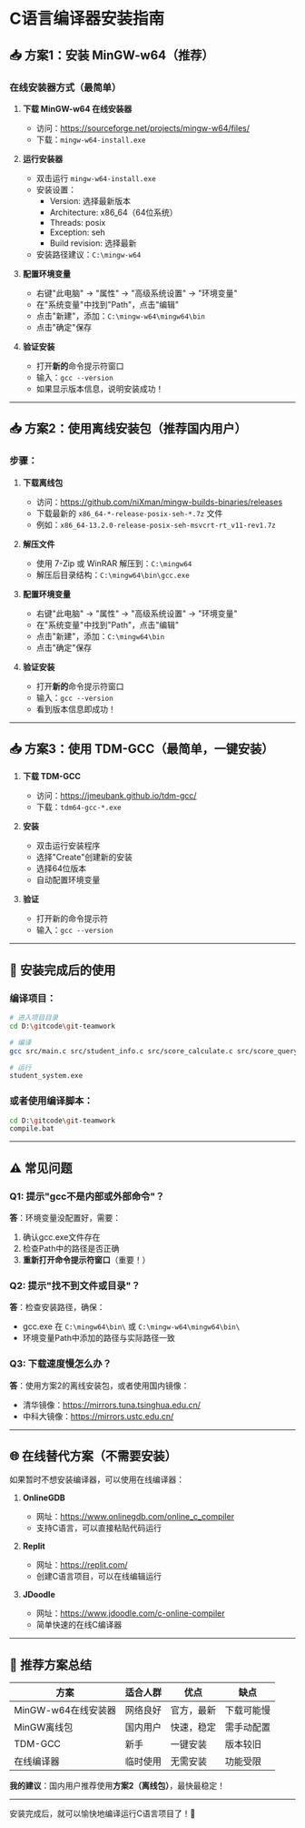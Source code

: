 # C语言编译器安装指南

## 📥 方案1：安装 MinGW-w64（推荐）

### 在线安装器方式（最简单）

1. **下载 MinGW-w64 在线安装器**
   - 访问：https://sourceforge.net/projects/mingw-w64/files/
   - 下载：`mingw-w64-install.exe`

2. **运行安装器**
   - 双击运行 `mingw-w64-install.exe`
   - 安装设置：
     - Version: 选择最新版本
     - Architecture: x86_64（64位系统）
     - Threads: posix
     - Exception: seh
     - Build revision: 选择最新
   - 安装路径建议：`C:\mingw-w64`

3. **配置环境变量**
   - 右键"此电脑" → "属性" → "高级系统设置" → "环境变量"
   - 在"系统变量"中找到"Path"，点击"编辑"
   - 点击"新建"，添加：`C:\mingw-w64\mingw64\bin`
   - 点击"确定"保存

4. **验证安装**
   - 打开**新的**命令提示符窗口
   - 输入：`gcc --version`
   - 如果显示版本信息，说明安装成功！

---

## 📥 方案2：使用离线安装包（推荐国内用户）

### 步骤：

1. **下载离线包**
   - 访问：https://github.com/niXman/mingw-builds-binaries/releases
   - 下载最新的 `x86_64-*-release-posix-seh-*.7z` 文件
   - 例如：`x86_64-13.2.0-release-posix-seh-msvcrt-rt_v11-rev1.7z`

2. **解压文件**
   - 使用 7-Zip 或 WinRAR 解压到：`C:\mingw64`
   - 解压后目录结构：`C:\mingw64\bin\gcc.exe`

3. **配置环境变量**
   - 右键"此电脑" → "属性" → "高级系统设置" → "环境变量"
   - 在"系统变量"中找到"Path"，点击"编辑"
   - 点击"新建"，添加：`C:\mingw64\bin`
   - 点击"确定"保存

4. **验证安装**
   - 打开**新的**命令提示符窗口
   - 输入：`gcc --version`
   - 看到版本信息即成功！

---

## 📥 方案3：使用 TDM-GCC（最简单，一键安装）

1. **下载 TDM-GCC**
   - 访问：https://jmeubank.github.io/tdm-gcc/
   - 下载：`tdm64-gcc-*.exe`

2. **安装**
   - 双击运行安装程序
   - 选择"Create"创建新的安装
   - 选择64位版本
   - 自动配置环境变量

3. **验证**
   - 打开新的命令提示符
   - 输入：`gcc --version`

---

## 🎯 安装完成后的使用

### 编译项目：

```bash
# 进入项目目录
cd D:\gitcode\git-teamwork

# 编译
gcc src/main.c src/student_info.c src/score_calculate.c src/score_query.c src/data_storage.c -o student_system.exe

# 运行
student_system.exe
```

### 或者使用编译脚本：

```bash
cd D:\gitcode\git-teamwork
compile.bat
```

---

## ⚠️ 常见问题

### Q1: 提示"gcc不是内部或外部命令"？
**答**：环境变量没配置好，需要：
1. 确认gcc.exe文件存在
2. 检查Path中的路径是否正确
3. **重新打开命令提示符窗口**（重要！）

### Q2: 提示"找不到文件或目录"？
**答**：检查安装路径，确保：
- gcc.exe 在 `C:\mingw64\bin\` 或 `C:\mingw-w64\mingw64\bin\`
- 环境变量Path中添加的路径与实际路径一致

### Q3: 下载速度慢怎么办？
**答**：使用方案2的离线安装包，或者使用国内镜像：
- 清华镜像：https://mirrors.tuna.tsinghua.edu.cn/
- 中科大镜像：https://mirrors.ustc.edu.cn/

---

## 🌐 在线替代方案（不需要安装）

如果暂时不想安装编译器，可以使用在线编译器：

1. **OnlineGDB**
   - 网址：https://www.onlinegdb.com/online_c_compiler
   - 支持C语言，可以直接粘贴代码运行

2. **Replit**
   - 网址：https://replit.com/
   - 创建C语言项目，可以在线编辑运行

3. **JDoodle**
   - 网址：https://www.jdoodle.com/c-online-compiler
   - 简单快速的在线C编译器

---

## 📝 推荐方案总结

| 方案 | 适合人群 | 优点 | 缺点 |
|------|---------|------|------|
| MinGW-w64在线安装器 | 网络良好 | 官方，最新 | 下载可能慢 |
| MinGW离线包 | 国内用户 | 快速，稳定 | 需手动配置 |
| TDM-GCC | 新手 | 一键安装 | 版本较旧 |
| 在线编译器 | 临时使用 | 无需安装 | 功能受限 |

**我的建议**：国内用户推荐使用**方案2（离线包）**，最快最稳定！

---

安装完成后，就可以愉快地编译运行C语言项目了！🎉


